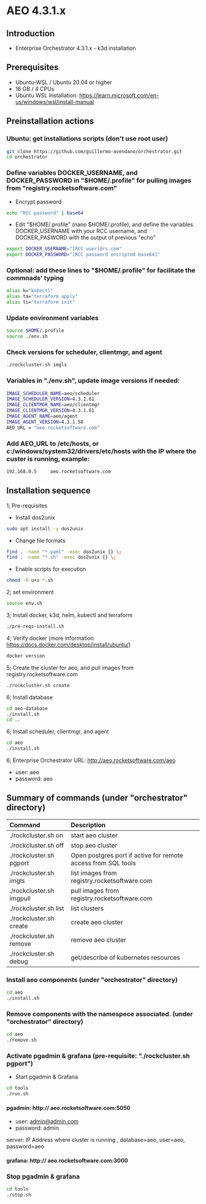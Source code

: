 # AEO 4.3.1.x

## Introduction

- Enterprise Orchestrator 4.3.1.x - k3d installation

## Prerequisites

- Ubuntu-WSL / Ubuntu 20.04 or higher
- 16 GB / 4 CPUs
- Ubuntu WSL Installation: https://learn.microsoft.com/en-us/windows/wsl/install-manual

## Preinstallation actions
### Ubuntu: get installations scripts (don't use root user)
```bash
git clone https://github.com/guillermo-avendano/orchestrator.git
cd orchestrator
```
### Define variables DOCKER_USERNAME, and DOCKER_PASSWORD in "$HOME/.profile" for pulling images from "registry.rocketsoftware.com"
- Encrypt password
```bash
echo "RCC password" | base64
```
- Edit "$HOME/.profile" (nano $HOME/.profile), and define the variables DOCKER_USERNAME with your RCC username, and DOCKER_PASWORD with the output of previous "echo"
```bash
export DOCKER_USERNAME="[RCC user]@rs.com"
export DOCKER_PASSWORD="[RCC password encripted base64]"
```
### Optional: add these lines to "$HOME/.profile" for facilitate the commnads' typing
```bash
alias k="kubectl"
alias ta="terraform apply"
alias ti="terraform init"
```
### Update environment variables
```bash
source $HOME/.profile
source ./env.sh
```
### Check versions for scheduler, clientmgr, and agent
```bash
./rockcluster.sh imgls
```
### Variables in "./env.sh", update image versions if needed:
```bash
IMAGE_SCHEDULER_NAME=aeo/scheduler
IMAGE_SCHEDULER_VERSION=4.3.1.61
IMAGE_CLIENTMGR_NAME=aeo/clientmgr
IMAGE_CLIENTMGR_VERSION=4.3.1.61
IMAGE_AGENT_NAME=aeo/agent
IMAGE_AGENT_VERSION=4.3.1.58
AEO_URL = "aeo.rocketsoftware.com"
```

###  Add AEO_URL to /etc/hosts, or c:/windows/system32/drivers/etc/hosts with the IP where the custer is running, example:
```bash
192.168.0.5     aeo.rocketsoftware.com
```
## Installation sequence 

1; Pre-requisites
- Install dos2unix
```bash
sudo apt install -y dos2unix
```
- Change file formats
```bash
find . -name "*.yaml" -exec dos2unix {} \;
find . -name "*.sh" -exec dos2unix {} \;
```
- Enable scripts for execution
```bash
chmod -R u+x *.sh
```

2; set environment
```bash
source env.sh
```
3; Install docker, k3d, helm, kubectl and terraform
```bash
./pre-reqs-install.sh
```
4; Verify docker (more information https://docs.docker.com/desktop/install/ubuntu/)
```bash
docker version
```
5; Create the cluster for aeo, and pull images from registry.rocketsoftware.com
```bash
./rockcluster.sh create
```
6; Install database
```bash
cd aeo-database
./install.sh
cd ..
```
6; Install scheduler, clientmgr, and agent
```bash
cd aeo
./install.sh
```
6; Enterprise Orchestrator URL: http://aeo.rocketsoftware.com/aeo
- user: aeo
- password: aeo

## Summary of commands (under "orchestrator" directory)

| Command | Description |
|:---|:---|
| ./rockcluster.sh on | start aeo cluster |
| ./rockcluster.sh off | stop aeo cluster |
| ./rockcluster.sh pgport | Open postgres port if active for remote access from SQL tools |
| ./rockcluster.sh imgls | list images from registry.rocketsoftware.com |
| ./rockcluster.sh imgpull | pull images from registry.rocketsoftware.com |
| ./rockcluster.sh list | list clusters |
| ./rockcluster.sh create | create aeo cluster |
| ./rockcluster.sh remove | remove aeo cluster |
| ./rockcluster.sh debug | get/describe of kubernetes resources  |

### Install aeo components (under "orchestrator" directory)
```bash
cd aeo
./install.sh
```
### Remove components with the namespece associated. (under "orchestrator" directory)
```bash
cd aeo
./remove.sh
```

### Activate pgadmin & grafana (pre-requisite: "./rockcluster.sh pgport")
- Start pgadmin & Grafana
```bash
cd tools
./run.sh
```
#### pgadmin: http:// aeo.rocketsoftware.com:5050
- user: admin@admin.com
- password: admin

server: IP Address where cluster is running , database=aeo, user=aeo, password=aeo
#### grafana: http:// aeo.rocketsoftware.com:3000

### Stop pgadmin & grafana
```bash
cd tools
./stop.sh
```

